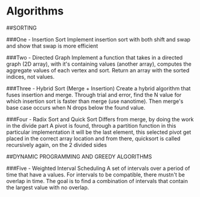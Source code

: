 # Algorithms

##SORTING

###One - Insertion Sort
Implement insertion sort with both shift and swap and show that swap is more efficient

###Two - Directed Graph
Implement a function that takes in a directed graph (2D array), with it's containing values (another array), computes the aggregate values of each vertex and sort.
Return an array with the sorted indices, not values.

###Three - Hybrid Sort (Merge + Insertion)
Create a hybrid algorithm that fuses insertion and merge. Through trial and error, find the N value for which insertion sort is faster than merge (use nanotime). Then merge's base case occurs when N drops below the found value.

###Four - Radix Sort and Quick Sort
Differs from merge, by doing the work in the divide part
A pivot is found, through a partition function in this particular implementation
it will be the last element, this selected pivot get placed in the correct array location and from there, quicksort is called recursively again, on the 2 divided
sides

##DYNAMIC PROGRAMMING AND GREEDY ALGORITHMS

###Five - Weighted Interval Scheduling
A set of intervals over a period of time that have a values. For intervals to be compatible, there mustn't be overlap in time. The goal is to find a combination of intervals that contain the largest value with no overlap.

